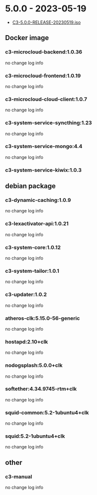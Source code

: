 # 5.0.0 - 2023-05-19

- [C3-5.0.0-RELEASE-20230519.iso](https://downloads.critical-links.com/c3-5.0-ubuntu-22.04/C3-5.0.0-RELEASE-20230519.iso)

## Docker image

### c3-microcloud-backend:1.0.36

no change log info

### c3-microcloud-frontend:1.0.19

no change log info

### c3-microcloud-cloud-client:1.0.7

no change log info

### c3-system-service-syncthing:1.23

no change log info

### c3-system-service-mongo:4.4

no change log info

### c3-system-service-kiwix:1.0.3

## debian package

### c3-dynamic-caching:1.0.9

no change log info

### c3-lexactivator-api:1.0.21

no change log info

### c3-system-core:1.0.12

no change log info

### c3-system-tailor:1.0.1

no change log info

### c3-updater:1.0.2

no change log info

### atheros-clk:5.15.0-56-generic

no change log info

### hostapd:2.10+clk

no change log info

### nodogsplash:5.0.0+clk

no change log info

### softether:4.34.9745-rtm+clk

no change log info

### squid-common:5.2-1ubuntu4+clk

no change log info

### squid:5.2-1ubuntu4+clk

no change log info

## other

### c3-manual

no change log info